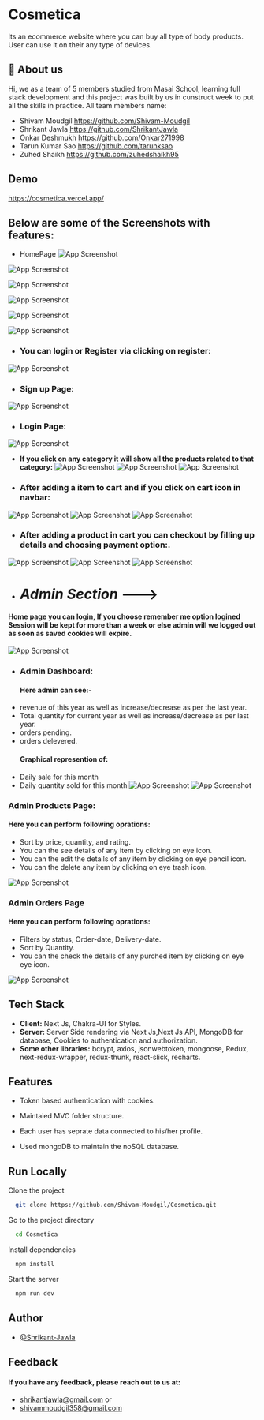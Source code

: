 
# Cosmetica

Its an ecommerce website where you can buy all type of body products. User can use it on their any type of devices.


## 🚀 About us
Hi, we as a team of 5 members studied from Masai School, learning full stack development and this project was built by us in cunstruct week to put all the skills in practice.
All team members name:

 - Shivam Moudgil  https://github.com/Shivam-Moudgil
 - Shrikant Jawla  https://github.com/ShrikantJawla
 - Onkar Deshmukh  https://github.com/Onkar271998
 - Tarun Kumar Sao  https://github.com/tarunksao
 - Zuhed Shaikh  https://github.com/zuhedshaikh95



## Demo

https://cosmetica.vercel.app/


## Below are some of the Screenshots with features:

- HomePage
![App Screenshot](https://github.com/Shivam-Moudgil/Cosmetica/blob/main/screenShots/home1.png?raw=true)

![App Screenshot](https://github.com/Shivam-Moudgil/Cosmetica/blob/main/screenShots/home2.png?raw=true)

![App Screenshot](https://github.com/Shivam-Moudgil/Cosmetica/blob/main/screenShots/home3.png?raw=true)

![App Screenshot](https://github.com/Shivam-Moudgil/Cosmetica/blob/main/screenShots/home4.png?raw=true)

![App Screenshot](https://github.com/Shivam-Moudgil/Cosmetica/blob/main/screenShots/home5.png?raw=true)

![App Screenshot](https://github.com/Shivam-Moudgil/Cosmetica/blob/main/screenShots/home6.png?raw=true)

- ### You can login or Register via clicking on register:
![App Screenshot](https://github.com/Shivam-Moudgil/Cosmetica/blob/main/screenShots/RegisterChooseOptions.png?raw=true)

- ### Sign up Page:
![App Screenshot](https://github.com/Shivam-Moudgil/Cosmetica/blob/main/screenShots/Register.png?raw=true)

- ### Login Page:
![App Screenshot](https://github.com/Shivam-Moudgil/Cosmetica/blob/main/screenShots/Login.png?raw=true)


-  **If you click on any category it will show all the products related to that category:**
![App Screenshot](https://github.com/Shivam-Moudgil/Cosmetica/blob/main/screenShots/category1.png?raw=true)
![App Screenshot](https://github.com/Shivam-Moudgil/Cosmetica/blob/main/screenShots/category2.png?raw=true)
![App Screenshot](https://github.com/Shivam-Moudgil/Cosmetica/blob/main/screenShots/category3.png?raw=true)

- ### After adding a item to cart and if you click on cart icon in navbar:
![App Screenshot](https://github.com/Shivam-Moudgil/Cosmetica/blob/main/screenShots/cart1.png?raw=true)
![App Screenshot](https://github.com/Shivam-Moudgil/Cosmetica/blob/main/screenShots/cart2.png?raw=true)
![App Screenshot](https://github.com/Shivam-Moudgil/Cosmetica/blob/main/screenShots/cart3.png?raw=true)

- ### After adding a product in cart you can checkout by filling up details and choosing payment option:.
![App Screenshot](https://github.com/Shivam-Moudgil/Cosmetica/blob/main/screenShots/checkout1.png?raw=true)
![App Screenshot](https://github.com/Shivam-Moudgil/Cosmetica/blob/main/screenShots/checkout2.png?raw=true)
![App Screenshot](https://github.com/Shivam-Moudgil/Cosmetica/blob/main/screenShots/checkout3.png?raw=true)

- # *Admin Section* --->
#### Home page you can login, If you choose remember me option logined Session will be kept for more than a week or else admin will we logged out as soon as saved cookies will expire.
![App Screenshot](https://github.com/Shivam-Moudgil/Cosmetica/blob/main/screenShots/admin1.png?raw=true)

- ### Admin Dashboard:
  #### Here admin can see:-
- revenue of this year as well as increase/decrease as per the last year.
- Total quantity for current year as well as increase/decrease as per last year.
- orders pending.
- orders delevered.
  #### Graphical represention of:
- Daily sale for this month
- Daily quantity sold for this month
![App Screenshot](https://github.com/Shivam-Moudgil/Cosmetica/blob/main/screenShots/admin2.png?raw=true)
![App Screenshot](https://github.com/Shivam-Moudgil/Cosmetica/blob/main/screenShots/admin3.png?raw=true)

### Admin Products Page:
#### Here you can perform following oprations:
- Sort by price, quantity, and rating.
- You can the see details of any item by clicking on eye icon.
- You can the edit the details of any item by clicking on eye pencil icon.
- You can the delete any item by clicking on eye trash icon.

![App Screenshot](https://github.com/Shivam-Moudgil/Cosmetica/blob/main/screenShots/admin-product.png?raw=true)

### Admin Orders Page
#### Here you can perform following oprations:
- Filters by status, Order-date, Delivery-date.
- Sort by Quantity.
- You can the check the details of any purched item by clicking on eye eye icon.

![App Screenshot](https://github.com/Shivam-Moudgil/Cosmetica/blob/main/screenShots/admin-orders.png?raw=true)





## Tech Stack

- **Client:** Next Js, Chakra-UI for Styles.
- **Server:** Server Side rendering via Next Js,Next Js API, MongoDB for database, Cookies to authentication and authorization.
- **Some other libraries:** bcrypt, axios, jsonwebtoken, mongoose, Redux, next-redux-wrapper, redux-thunk, react-slick, recharts.



## Features

- Token based authentication with cookies.

- Maintaied MVC folder structure.

- Each user has seprate data connected to his/her profile.

- Used mongoDB to maintain the noSQL database.




## Run Locally

Clone the project

```bash
  git clone https://github.com/Shivam-Moudgil/Cosmetica.git
```

Go to the project directory

```bash
  cd Cosmetica
```

Install dependencies

```bash
  npm install
```

Start the server

```bash
  npm run dev
```


## Author

- [@Shrikant-Jawla](https://github.com/ShrikantJawla)


## Feedback

#### If you have any feedback, please reach out to us at: 
- shrikantjawla@gmail.com or 
- shivammoudgil358@gmail.com
